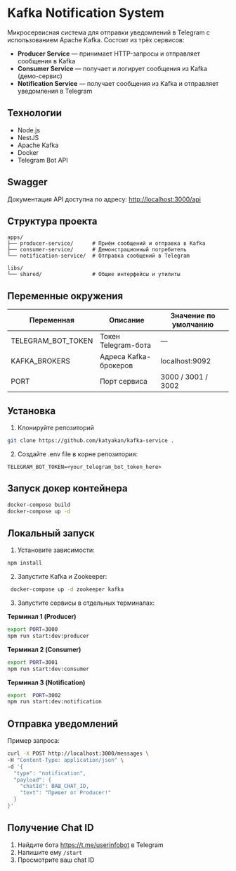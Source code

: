 # Kafka Notification System

Микросервисная система для отправки уведомлений в Telegram с использованием Apache Kafka. Состоит из трёх сервисов:

- **Producer Service** — принимает HTTP-запросы и отправляет сообщения в Kafka
- **Consumer Service** — получает и логирует сообщения из Kafka (демо-сервис)
- **Notification Service** — получает сообщения из Kafka и отправляет уведомления в Telegram

## Технологии

- Node.js
- NestJS
- Apache Kafka
- Docker
- Telegram Bot API

## Swagger

Документация API доступна по адресу: [http://localhost:3000/api](http://localhost:3000/api)

## Структура проекта

```
apps/
├── producer-service/      # Приём сообщений и отправка в Kafka
├── consumer-service/      # Демонстрационный потребитель
└── notification-service/  # Отправка сообщений в Telegram

libs/
└── shared/                # Общие интерфейсы и утилиты
```

## Переменные окружения

| Переменная           | Описание                         | Значение по умолчанию |
|----------------------|----------------------------------|------------------------|
| TELEGRAM_BOT_TOKEN   | Токен Telegram-бота              | —                      |
| KAFKA_BROKERS        | Адреса Kafka-брокеров            | localhost:9092         |
| PORT                 | Порт сервиса                     | 3000 / 3001 / 3002    

## Установка
1. Клонируйте репозиторий
```bash
git clone https://github.com/katyakan/kafka-service .
```
2. Создайте .env file в корне репозитория:
```
TELEGRAM_BOT_TOKEN=<your_telegram_bot_token_here>

```
## Запуск докер контейнера
```bash
docker-compose build
docker-compose up -d

```

## Локальный запуск

1. Установите зависимости:

```bash
npm install
```
2. Запустите Kafka и Zookeeper:
```bash
 docker-compose up -d zookeeper kafka
```
3. Запустите сервисы в отдельных терминалах:

**Терминал 1 (Producer)**

```bash
export PORT=3000
npm run start:dev:producer
```

**Терминал 2 (Consumer)**

```bash
export PORT=3001
npm run start:dev:consumer
```

**Терминал 3 (Notification)**

```bash
export  PORT=3002
npm run start:dev:notification
```

## Отправка уведомлений

Пример запроса:

```bash
curl -X POST http://localhost:3000/messages \
-H "Content-Type: application/json" \
-d '{
  "type": "notification",
  "payload": {
    "chatId": ВАШ_CHAT_ID,
    "text": "Привет от Producer!"
  }
}'
```

## Получение Chat ID

1. Найдите  бота https://t.me/userinfobot в Telegram
2. Напишите ему `/start`
3. Просмотрите ваш chat ID

